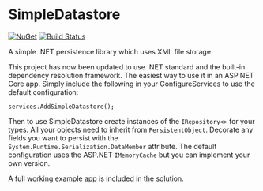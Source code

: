 # SimpleDatastore
[![NuGet](https://img.shields.io/nuget/v/SimpleDatastore.svg)](https://www.nuget.org/packages/SimpleDatastore/)
[![Build Status](https://dev.azure.com/robgwest/SimpleDatastore/_apis/build/status/robertgregorywest.SimpleDatastore?branchName=master)](https://dev.azure.com/robgwest/SimpleDatastore/_build/latest?definitionId=3&branchName=master)

A simple .NET persistence library which uses XML file storage.

This project has now been updated to use .NET standard and the built-in dependency resolution framework. The easiest way to use it in an ASP.NET Core app. Simply include the following in your ConfigureServices to use the default configuration:

`services.AddSimpleDatastore();`

Then to use SimpleDatastore create instances of the `IRepository<>` for your types. All your objects need to inherit from `PersistentObject`. Decorate any fields you want to persist with the `System.Runtime.Serialization.DataMember` attribute. The default configuration uses the ASP.NET `IMemoryCache` but you can implement your own version.

A full working example app is included in the solution.

